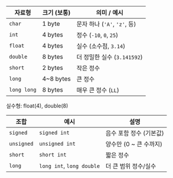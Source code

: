 
|자료형|크기 (보통)|의미 / 예시|
|---|---|---|
|`char`|1 byte|문자 하나 (`'A'`, `'z'`, 등)|
|`int`|4 bytes|정수 (`-10`, `0`, `25`)|
|`float`|4 bytes|실수 (소수점, `3.14`)|
|`double`|8 bytes|더 정밀한 실수 (`3.141592`)|
|`short`|2 bytes|작은 정수|
|`long`|4~8 bytes|큰 정수|
|`long long`|8 bytes|매우 큰 정수 (`LL`)|
실수형: float(4), double(8)



| 조합         | 예시                        | 설명              |
| ---------- | ------------------------- | --------------- |
| `signed`   | `signed int`              | 음수 포함 정수 (기본값)  |
| `unsigned` | `unsigned int`            | 양수만 (0 ~ 큰 수까지) |
| `short`    | `short int`               | 짧은 정수           |
| `long`     | `long int`, `long double` | 더 큰 범위 정수/실수    |
